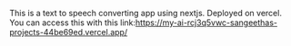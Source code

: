 This is a text to speech converting app using nextjs. 
Deployed on vercel.
You can access this with this link:https://my-ai-rcj3q5vwc-sangeethas-projects-44be69ed.vercel.app/
